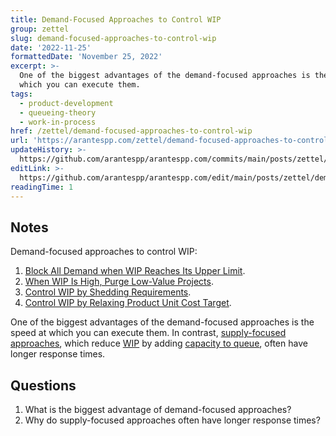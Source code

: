 ```yaml
---
title: Demand-Focused Approaches to Control WIP
group: zettel
slug: demand-focused-approaches-to-control-wip
date: '2022-11-25'
formattedDate: 'November 25, 2022'
excerpt: >-
  One of the biggest advantages of the demand-focused approaches is the speed at
  which you can execute them.
tags:
  - product-development
  - queueing-theory
  - work-in-process
href: /zettel/demand-focused-approaches-to-control-wip
url: 'https://arantespp.com/zettel/demand-focused-approaches-to-control-wip'
updateHistory: >-
  https://github.com/arantespp/arantespp.com/commits/main/posts/zettel/demand-focused-approaches-to-control-wip.md
editLink: >-
  https://github.com/arantespp/arantespp.com/edit/main/posts/zettel/demand-focused-approaches-to-control-wip.md
readingTime: 1
---
```


## Notes

Demand-focused approaches to control WIP:

1. [Block All Demand when WIP Reaches Its Upper Limit](/zettel/block-all-demand-when-wip-reaches-its-upper-limit).
1. [When WIP Is High, Purge Low-Value Projects](/zettel/when-wip-is-high-purge-low-value-projects).
1. [Control WIP by Shedding Requirements](/zettel/control-wip-by-shedding-requirements).
1. [Control WIP by Relaxing Product Unit Cost Target](/zettel/control-wip-by-relaxing-product-unit-cost-target).

One of the biggest advantages of the demand-focused approaches is the speed at which you can execute them. In contrast, [supply-focused approaches](/zettel/supply-focused-approaches-to-control-wip), which reduce [WIP](/zettel/work-in-process-wip) by adding [capacity to queue](/zettel/queue-capacity-utilization), often have longer response times.

## Questions

1. What is the biggest advantage of demand-focused approaches?
1. Why do supply-focused approaches often have longer response times?
